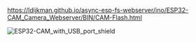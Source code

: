 

https://ldijkman.github.io/async-esp-fs-webserver/ino/ESP32-CAM_Camera_Webserver/BIN/CAM-Flash.html

![ESP32-CAM_with_USB_port_shield](https://github.com/ldijkman/async-esp-fs-webserver/assets/45427770/ec595ad6-3b55-43d8-966d-d81f06514580)




